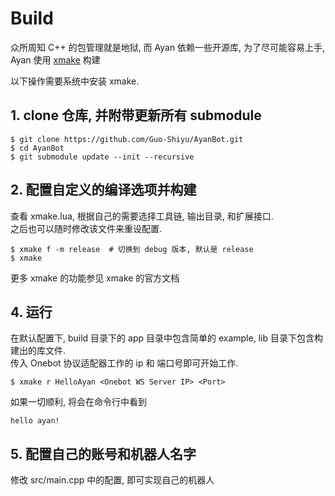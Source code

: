 # Build   
众所周知 C++ 的包管理就是地狱, 而 Ayan 依赖一些开源库, 为了尽可能容易上手, Ayan 使用 [xmake](https://xmake.io/#/) 构建     

以下操作需要系统中安装 xmake. 
  
## 1. clone 仓库, 并附带更新所有 submodule   
~~~
$ git clone https://github.com/Guo-Shiyu/AyanBot.git  
$ cd AyanBot  
$ git submodule update --init --recursive 
~~~

## 2. 配置自定义的编译选项并构建  
查看 xmake.lua, 根据自己的需要选择工具链, 输出目录, 和扩展接口.    
之后也可以随时修改该文件来重设配置.   

~~~
$ xmake f -m release  # 切换到 debug 版本, 默认是 release 
$ xmake   
~~~ 
更多 xmake 的功能参见 xmake 的官方文档    

## 4. 运行    
  在默认配置下, build 目录下的 app 目录中包含简单的 example,  lib 目录下包含构建出的库文件.     
 传入 Onebot 协议适配器工作的 ip 和 端口号即可开始工作.    
 ~~~
 $ xmake r HelloAyan <Onebot WS Server IP> <Port>  
 ~~~
 如果一切顺利, 将会在命令行中看到  

 ~~~
 hello ayan!   
 ~~~

## 5. 配置自己的账号和机器人名字  
修改 src/main.cpp 中的配置, 即可实现自己的机器人   